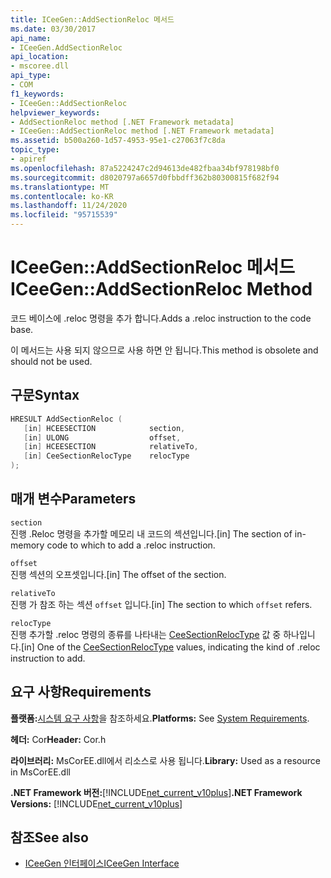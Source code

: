 ```yaml
---
title: ICeeGen::AddSectionReloc 메서드
ms.date: 03/30/2017
api_name:
- ICeeGen.AddSectionReloc
api_location:
- mscoree.dll
api_type:
- COM
f1_keywords:
- ICeeGen::AddSectionReloc
helpviewer_keywords:
- AddSectionReloc method [.NET Framework metadata]
- ICeeGen::AddSectionReloc method [.NET Framework metadata]
ms.assetid: b500a260-1d57-4953-95e1-c27063f7c8da
topic_type:
- apiref
ms.openlocfilehash: 87a5224247c2d94613de482fbaa34bf978198bf0
ms.sourcegitcommit: d8020797a6657d0fbbdff362b80300815f682f94
ms.translationtype: MT
ms.contentlocale: ko-KR
ms.lasthandoff: 11/24/2020
ms.locfileid: "95715539"
---
```

# <a name="iceegenaddsectionreloc-method"></a><span data-ttu-id="adec8-102">ICeeGen::AddSectionReloc 메서드</span><span class="sxs-lookup"><span data-stu-id="adec8-102">ICeeGen::AddSectionReloc Method</span></span>

<span data-ttu-id="adec8-103">코드 베이스에 .reloc 명령을 추가 합니다.</span><span class="sxs-lookup"><span data-stu-id="adec8-103">Adds a .reloc instruction to the code base.</span></span>  
  
 <span data-ttu-id="adec8-104">이 메서드는 사용 되지 않으므로 사용 하면 안 됩니다.</span><span class="sxs-lookup"><span data-stu-id="adec8-104">This method is obsolete and should not be used.</span></span>  
  
## <a name="syntax"></a><span data-ttu-id="adec8-105">구문</span><span class="sxs-lookup"><span data-stu-id="adec8-105">Syntax</span></span>  
  
```cpp  
HRESULT AddSectionReloc (  
   [in] HCEESECTION            section,  
   [in] ULONG                  offset,  
   [in] HCEESECTION            relativeTo,
   [in] CeeSectionRelocType    relocType  
);  
```  
  
## <a name="parameters"></a><span data-ttu-id="adec8-106">매개 변수</span><span class="sxs-lookup"><span data-stu-id="adec8-106">Parameters</span></span>  

 `section`  
 <span data-ttu-id="adec8-107">진행 .Reloc 명령을 추가할 메모리 내 코드의 섹션입니다.</span><span class="sxs-lookup"><span data-stu-id="adec8-107">[in] The section of in-memory code to which to add a .reloc instruction.</span></span>  
  
 `offset`  
 <span data-ttu-id="adec8-108">진행 섹션의 오프셋입니다.</span><span class="sxs-lookup"><span data-stu-id="adec8-108">[in] The offset of the section.</span></span>  
  
 `relativeTo`  
 <span data-ttu-id="adec8-109">진행 가 참조 하는 섹션 `offset` 입니다.</span><span class="sxs-lookup"><span data-stu-id="adec8-109">[in] The section to which `offset` refers.</span></span>  
  
 `relocType`  
 <span data-ttu-id="adec8-110">진행 추가할 .reloc 명령의 종류를 나타내는 [CeeSectionRelocType](ceesectionreloctype-enumeration.md) 값 중 하나입니다.</span><span class="sxs-lookup"><span data-stu-id="adec8-110">[in] One of the [CeeSectionRelocType](ceesectionreloctype-enumeration.md) values, indicating the kind of .reloc instruction to add.</span></span>  
  
## <a name="requirements"></a><span data-ttu-id="adec8-111">요구 사항</span><span class="sxs-lookup"><span data-stu-id="adec8-111">Requirements</span></span>  

 <span data-ttu-id="adec8-112">**플랫폼:**[시스템 요구 사항](../../get-started/system-requirements.md)을 참조하세요.</span><span class="sxs-lookup"><span data-stu-id="adec8-112">**Platforms:** See [System Requirements](../../get-started/system-requirements.md).</span></span>  
  
 <span data-ttu-id="adec8-113">**헤더:** Cor</span><span class="sxs-lookup"><span data-stu-id="adec8-113">**Header:** Cor.h</span></span>  
  
 <span data-ttu-id="adec8-114">**라이브러리:** MsCorEE.dll에서 리소스로 사용 됩니다.</span><span class="sxs-lookup"><span data-stu-id="adec8-114">**Library:** Used as a resource in MsCorEE.dll</span></span>  
  
 <span data-ttu-id="adec8-115">**.NET Framework 버전:**[!INCLUDE[net_current_v10plus](../../../../includes/net-current-v10plus-md.md)]</span><span class="sxs-lookup"><span data-stu-id="adec8-115">**.NET Framework Versions:** [!INCLUDE[net_current_v10plus](../../../../includes/net-current-v10plus-md.md)]</span></span>  
  
## <a name="see-also"></a><span data-ttu-id="adec8-116">참조</span><span class="sxs-lookup"><span data-stu-id="adec8-116">See also</span></span>

- [<span data-ttu-id="adec8-117">ICeeGen 인터페이스</span><span class="sxs-lookup"><span data-stu-id="adec8-117">ICeeGen Interface</span></span>](iceegen-interface.md)
